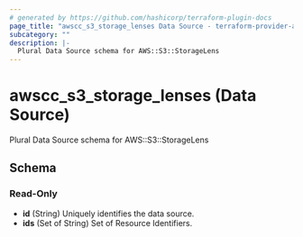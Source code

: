 ```yaml
---
# generated by https://github.com/hashicorp/terraform-plugin-docs
page_title: "awscc_s3_storage_lenses Data Source - terraform-provider-awscc"
subcategory: ""
description: |-
  Plural Data Source schema for AWS::S3::StorageLens
---
```


# awscc_s3_storage_lenses (Data Source)

Plural Data Source schema for AWS::S3::StorageLens



<!-- schema generated by tfplugindocs -->
## Schema

### Read-Only

- **id** (String) Uniquely identifies the data source.
- **ids** (Set of String) Set of Resource Identifiers.


